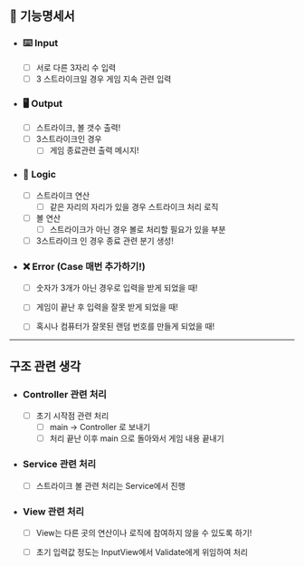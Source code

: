 ## 🚀 기능명세서 

- ### ⌨️ Input
  - [ ] 서로 다른 3자리 수 입력
  - [ ] 3 스트라이크일 경우 게임 지속 관련 입력 
- ### 🖥️ Output
  - [ ] 스트라이크, 볼 갯수 출력!
  - [ ] 3스트라이크인 경우
    - [ ] 게임 종료관련 출력 메시지!
- ### 🤔 Logic
  - [ ] 스트라이크 연산
    - [ ] 같은 자리의 자리가 있을 경우 스트라이크 처리 로직
  - [ ] 볼 연산
    - [ ] 스트라이크가 아닌 경우 볼로 처리할 필요가 있을 부분
  - [ ] 3스트라이크 인 경우 종료 관련 분기 생성!

- ### ❌ Error (Case 매번 추가하기!)
  - [ ] 숫자가 3개가 아닌 경우로 입력을 받게 되었을 때!
  - [ ] 게임이 끝난 후 입력을 잘못 받게 되었을 때!
  - [ ] 혹시나 컴퓨터가 잘못된 랜덤 번호를 만들게 되었을 때!


---

## 구조 관련 생각

- ### Controller 관련 처리 
  - [ ] 초기 시작점 관련 처리
    - [ ] main -> Controller 로 보내기
    - [ ] 처리 끝난 이후 main 으로 돌아와서 게임 내용 끝내기
- ### Service 관련 처리
  - [ ] 스트라이크 볼 관련 처리는 Service에서 진행
- ### View 관련 처리
  - [ ] View는 다른 곳의 연산이나 로직에 참여하지 않을 수 있도록 하기! 
  - [ ] 초기 입력값 정도는 InputView에서 Validate에게 위임하여 처리


